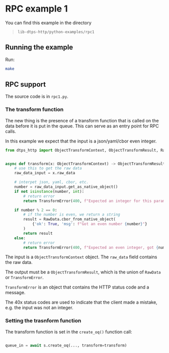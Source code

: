 # RPC example 1

You can find this example in the directory

> `lib-dtps-http/python-examples/rpc1`

## Running the example

Run:

```bash
make
```

## RPC support

The source code is in `rpc1.py`.

### The transform function

The new thing is the presence of a transform function that is called on the data before it is put in the queue.
This can serve as an entry point for RPC calls.

In this example we expect that the input is a json/yaml/cbor even integer.

```python
from dtps_http import ObjectTransformContext, ObjectTransformResult, RawData, TransformError


async def transform(x: ObjectTransformContext) -> ObjectTransformResult:
    # use this to get the raw data
    raw_data_input = x.raw_data

    # interpet json, yaml, cbor, etc.
    number = raw_data_input.get_as_native_object()
    if not isinstance(number, int):
        # return error
        return TransformError(400, f"Expected an integer for this parameter, got {type(number)}")

    if number % 2 == 0:
        # if the number is even, we return a string
        result = RawData.cbor_from_native_object(
            {'ok': True, 'msg': f"Got an even number {number}"}
        )
        return result
    else:
        # return error
        return TransformError(400, f"Expected an even integer, got {number}")

```

The input is a `ObjectTransformContext` object. The `raw_data` field contains the raw data.

The output must be a `ObjectTransformResult`, which is the union of `RawData` or  `TransformError`.

`TransformError` is an object that contains the HTTP status code and a message.


The 40x status codes are used to indicate that the client made a mistake, e.g. the input was not an integer.

### Setting the trasnform function

The transform function is set in the `create_oq()` function call:

```python

queue_in = await s.create_oq(..., transform=transform)
```
